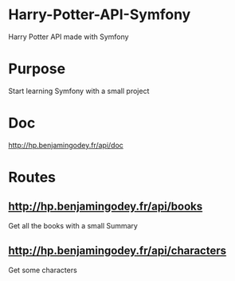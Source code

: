 # Harry-Potter-API-Symfony
Harry Potter API made with Symfony

# Purpose
Start learning Symfony with a small project

# Doc
http://hp.benjamingodey.fr/api/doc

# Routes

## http://hp.benjamingodey.fr/api/books
Get all the books with a small Summary

## http://hp.benjamingodey.fr/api/characters
Get some characters
